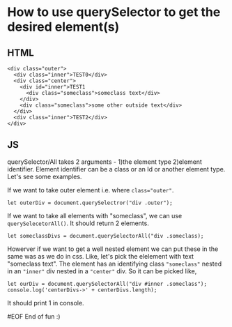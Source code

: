 # How to use querySelector to get the desired element(s)

## HTML
```
<div class="outer">
  <div class="inner">TEST0</div>
  <div class="center">
    <div id="inner">TEST1
      <div class="someclass">someclass text</div>
    </div>
    <div class="someclass">some other outside text</div>
  </div>
  <div class="inner">TEST2</div>
</div>
```


## JS
querySelector/All takes 2 arguments - 1)the element type 2)element identifier. Element identifier can be a class or an Id or another element type. Let's
see some examples.

If we want to take outer element i.e. where ```class="outer"```.
```
let outerDiv = document.querySelectror("div .outer");
```

If we want to take all elements with "someclass", we can use ```querySelecetorAll()```. It should return 2 elements.
```
let someclassDivs = document.querySelectorAll("div .someclass);
```

Howerver if we want to get a well nested element we can put these in the same was as we do in css. Like, let's pick the elelement with text "someclass text".
The element has an identifying class ```"someclass"``` nested in an ```"inner"``` div nested in a ```"center"``` div. So it can be picked like,
```
let ourDiv = document.querySelectorAll("div #inner .someclass");
console.log('centerDivs->' + centerDivs.length);
```
It should print 1 in console.

#EOF End of fun :)
